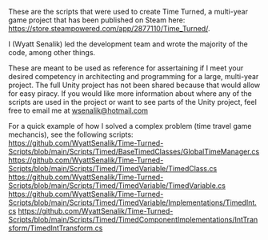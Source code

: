 These are the scripts that were used to create Time Turned, a multi-year game project that has been published on Steam here: https://store.steampowered.com/app/2877110/Time_Turned/.

I (Wyatt Senalik) led the development team and wrote the majority of the code, among other things.

These are meant to be used as reference for assertaining if I meet your desired competency in architecting and programming for a large, multi-year project.
The full Unity project has not been shared because that would allow for easy piracy. If you would like more information about where any of the scripts are used in the project or want to see parts of the Unity project, feel free to email me at wsenalik@hotmail.com

For a quick example of how I solved a complex problem (time travel game mechancis), see the following scripts:
https://github.com/WyattSenalik/Time-Turned-Scripts/blob/main/Scripts/Timed/BaseTimedClasses/GlobalTimeManager.cs
https://github.com/WyattSenalik/Time-Turned-Scripts/blob/main/Scripts/Timed/TimedVariable/TimedClass.cs
https://github.com/WyattSenalik/Time-Turned-Scripts/blob/main/Scripts/Timed/TimedVariable/TimedVariable.cs
https://github.com/WyattSenalik/Time-Turned-Scripts/blob/main/Scripts/Timed/TimedVariable/Implementations/TimedInt.cs
https://github.com/WyattSenalik/Time-Turned-Scripts/blob/main/Scripts/Timed/TimedComponentImplementations/IntTransform/TimedIntTransform.cs
